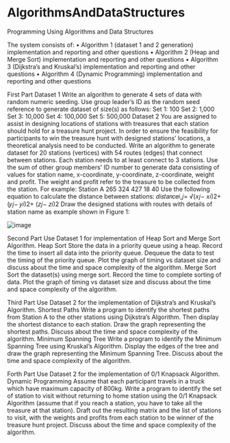 # AlgorithmsAndDataStructures
Programming Using Algorithms and Data Structures

The system consists of:
• Algorithm 1 (dataset 1 and 2 generation) implementation and reporting and other questions
• Algorithm 2 (Heap and Merge Sort) implementation and reporting and other questions
• Algorithm 3 (Dijkstra’s and Kruskal’s) implementation and reporting and other questions
• Algorithm 4 (Dynamic Programming) implementation and reporting and other questions

First Part
Dataset 1
Write an algorithm to generate 4 sets of data with random numeric seeding. Use group leader’s ID as the random seed reference to generate dataset of size(s) as follows:
Set 1: 100
Set 2: 1,000
Set 3: 10,000
Set 4: 100,000
Set 5: 500,000
Dataset 2
You are assigned to assist in designing locations of stations with treasures that each station should hold for a treasure hunt project. In order to ensure the feasibility for participants to win the treasure hunt with designed stations’ locations, a theoretical analysis need to be conducted.
Write an algorithm to generate dataset for 20 stations (vertices) with 54 routes (edges) that connect between stations. Each station needs to at least connect to 3 stations. Use the sum of other group members’ ID number to generate data consisting of values for station name, x-coordinate, y-coordinate, z-coordinate, weight and profit. The weight and profit refer to the treasure to be collected from the station.
For example: Station A 265 324 427 18 40
Use the following equation to calculate the distance between stations: 𝑑𝑖𝑠𝑡𝑎𝑛𝑐𝑒𝑖,𝑗= √(𝑥𝑗− 𝑥𝑖)2+(𝑦𝑗− 𝑦𝑖)2+ (𝑧𝑗− 𝑧𝑖)2
Draw the designed stations with routes with details of station name as example shown in Figure 1:

![image](https://github.com/JakeMaximus/AlgorithmsAndDataStructures/assets/84440007/2a582f82-c693-46dc-bab0-4801f2dafb1f)


Second Part
Use Dataset 1 for implementation of Heap Sort and Merge Sort Algorithm.
Heap Sort
Store the data in a priority queue using a heap. Record the time to insert all data into the priority queue. Dequeue the data to test the timing of the priority queue. Plot the graph of timing vs dataset size and discuss about the time and space complexity of the algorithm.
Merge Sort
Sort the dataset(s) using merge sort. Record the time to complete sorting of data. Plot the graph of timing vs dataset size and discuss about the time and space complexity of the algorithm.


Third Part
Use Dataset 2 for the implementation of Dijkstra’s and Kruskal’s Algorithm.
Shortest Paths
Write a program to identify the shortest paths from Station A to the other stations using Dijkstra’s Algorithm. Then display the shortest distance to each station. Draw the graph representing the shortest paths. Discuss about the time and space complexity of the algorithm.
Minimum Spanning Tree
Write a program to identify the Minimum Spanning Tree using Kruskal’s Algorithm. Display the edges of the tree and draw the graph representing the Minimum Spanning Tree. Discuss about the time and space complexity of the algorithm.


Forth Part
Use Dataset 2 for the implementation of 0/1 Knapsack Algorithm.
Dynamic Programming
Assume that each participant travels in a truck which have maximum capacity of 800kg. Write a program to identify the set of station to visit without returning to home station using the 0/1 Knapsack Algorithm (assume that if you reach a station, you have to take all the treasure at that station). Draft out the resulting matrix and the list of stations to visit, with the weights and profits from each station to be winner of the treasure hunt project. Discuss about the time and space complexity of the algorithm.
